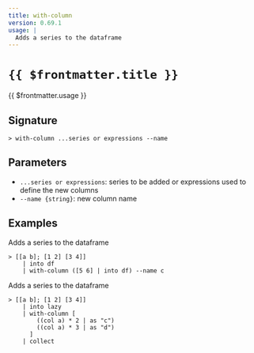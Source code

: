 ```yaml
---
title: with-column
version: 0.69.1
usage: |
  Adds a series to the dataframe
---
```


# <code>{{ $frontmatter.title }}</code>

<div style='white-space: pre-wrap;'>{{ $frontmatter.usage }}</div>

## Signature

```> with-column ...series or expressions --name```

## Parameters

 -  `...series or expressions`: series to be added or expressions used to define the new columns
 -  `--name {string}`: new column name

## Examples

Adds a series to the dataframe
```shell
> [[a b]; [1 2] [3 4]]
    | into df
    | with-column ([5 6] | into df) --name c
```

Adds a series to the dataframe
```shell
> [[a b]; [1 2] [3 4]]
    | into lazy
    | with-column [
        ((col a) * 2 | as "c")
        ((col a) * 3 | as "d")
      ]
    | collect
```
